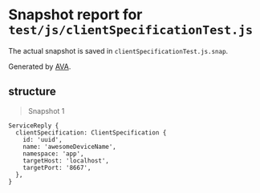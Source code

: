 # Snapshot report for `test/js/clientSpecificationTest.js`

The actual snapshot is saved in `clientSpecificationTest.js.snap`.

Generated by [AVA](https://ava.li).

## structure

> Snapshot 1

    ServiceReply {
      clientSpecification: ClientSpecification {
        id: 'uuid',
        name: 'awesomeDeviceName',
        namespace: 'app',
        targetHost: 'localhost',
        targetPort: '8667',
      },
    }
